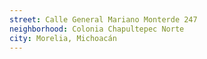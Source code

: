 ```yaml
---
street: Calle General Mariano Monterde 247
neighborhood: Colonia Chapultepec Norte
city: Morelia, Michoacán
---
```


